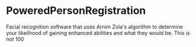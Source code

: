 # PoweredPersonRegistration
Facial recognition software that uses Arnim Zola's algorithm to determine your likelihood of gaining enhanced abilities and what they would be.  This is not 100
